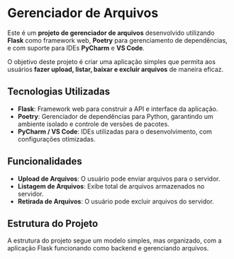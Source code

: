# Gerenciador de Arquivos

Este é um **projeto de gerenciador de arquivos** desenvolvido utilizando **Flask** como framework web, **Poetry** para gerenciamento de dependências, e com suporte para IDEs **PyCharm** e **VS Code**.

O objetivo deste projeto é criar uma aplicação simples que permita aos usuários **fazer upload, listar, baixar e excluir arquivos** de maneira eficaz.

## Tecnologias Utilizadas

- **Flask**: Framework web para construir a API e interface da aplicação.
- **Poetry**: Gerenciador de dependências para Python, garantindo um ambiente isolado e controle de versões de pacotes.
- **PyCharm / VS Code**: IDEs utilizadas para o desenvolvimento, com configurações otimizadas.

## Funcionalidades

- **Upload de Arquivos**: O usuário pode enviar arquivos para o servidor.
- **Listagem de Arquivos**: Exibe total de arquivos armazenados no servidor.
- **Retirada de Arquivos**: O usuário pode excluir arquivos do servidor.

## Estrutura do Projeto

A estrutura do projeto segue um modelo simples, mas organizado, com a aplicação Flask funcionando como backend e gerenciando arquivos.